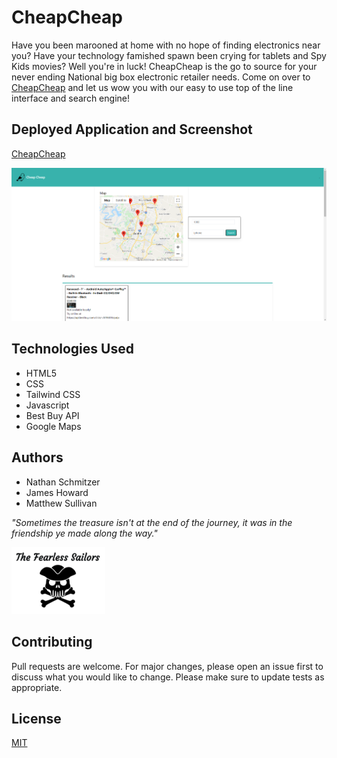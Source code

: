 # CheapCheap

Have you been marooned at home with no hope of finding electronics near you? Have your technology famished spawn been crying for tablets and Spy Kids movies? Well you're in luck! CheapCheap is the go to source for your never ending National big box electronic retailer needs. Come on over to [CheapCheap](https://jth2698.github.io/bootcamp-project-1/) and let us wow you with our easy to use top of the line interface and search engine!

## Deployed Application and Screenshot

[CheapCheap](https://jth2698.github.io/bootcamp-project-1/)

![](Images/screencap.png)


## Technologies Used


* HTML5
* CSS
* Tailwind CSS
* Javascript
* Best Buy API
* Google Maps

## Authors

* Nathan Schmitzer
* James Howard
* Matthew Sullivan

_"Sometimes the treasure isn't at the end of the journey, it was in the friendship ye made along the way."_

![](Images/fearless.png)

## Contributing

Pull requests are welcome. For major changes, please open an issue first to discuss what you would like to change.
Please make sure to update tests as appropriate.

## License
[MIT](https://choosealicense.com/licenses/mit/)
